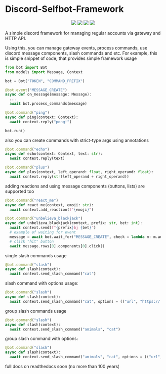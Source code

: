 # Discord-Selfbot-Framework
<div align = "center">
  <a href = "https://www.python.org/downloads/release/python-31011/"><img src = "https://img.shields.io/badge/python-3.10-red.svg?logo=python"></a>
  <a href = ""><img src = "https://img.shields.io/badge/pypi-none-red?logo=pypi"></a>
  <a href = ""><img src = "https://img.shields.io/badge/readthedocs-none-red?logo=readthedocs"></a>
  <a href = "https://github.com/MoneRai/Discord-Selfbot-Framework/releases/tag/Beta"><img src = "https://img.shields.io/badge/release-none-red?logo=github"></a>
</div>

A simple discord framework for managing regular accounts via gateway and HTTP API.

Using this, you can manage gateway events, process commands, use discord message components, slash commands and etc.
For example, this is simple snippet of code, that provides simple framework usage
```python
from bot import Bot
from models import Message, Context

bot = Bot("TOKEN", "COMMAND_PREFIX")

@bot.event("MESSAGE_CREATE")
async def on_message(message: Message):
  ...
  await bot.process_commands(message)

@bot.command("ping")
async def ping(context: Context):
  await context.reply("pong!")

bot.run()
```
also you can create commands with strict-type args using annotations
```python
@bot.command("echo")
async def echo(context: Context, text: str):
  await context.reply(text)

@bot.command("plus")
async def plus(context, left_operand: float, right_operand: float):
  await context.reply(str(left_operand + right_operand))
```
adding reactions and using message components (buttons, lists) are supported too
```python
@bot.command("react_me")
async def react_me(context, emoji: str):
  await context.add_reaction(f"{emoji}")

@bot.command("unbelieva_blackjack")
async def unbelieva_blackjack(context, prefix: str, bet: int):
  await context.send(f"{prefix}bj {bet}")
  # example of waiting for event
  message = await bot.wait_for("MESSAGE_CREATE", check = lambda m: m.author.id == ...)
  # click "hit" button
  await message.rows[0].components[0].click()
```

single slash commands usage 
```python
@bot.command("slash")
async def slash(context):
  await context.send_slash_command("cat")
```
slash command with options usage:
```python
@bot.command("slash")
async def slash(context):
  await context.send_slash_command("cat", options = (("url", "https://..."), ("number", 4)))
```

group slash commands usage
```python
@bot.command("slash")
async def slash(context):
  await context.send_slash_command("animals", "cat")
```
group slash command with options:
```python
@bot.command("slash")
async def slash(context):
  await context.send_slash_command("animals", "cat", options = (("url", "https://..."), ("number", 4)))
```

full docs on readthedocs soon (no more than 100 years)